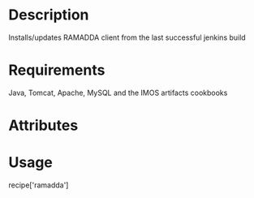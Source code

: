 Description
===========
Installs/updates RAMADDA client from the last successful jenkins build

Requirements
============
Java, Tomcat, Apache, MySQL and the IMOS artifacts cookbooks

Attributes
==========

Usage
=====
recipe['ramadda']
